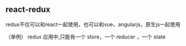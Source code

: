 ## react-redux

redux不仅可以和react一起使用，也可以和vue、angularjs，原生js一起使用

（单例）
redux 应用中,只能有一个 store，一个 reducer ，一个 state
